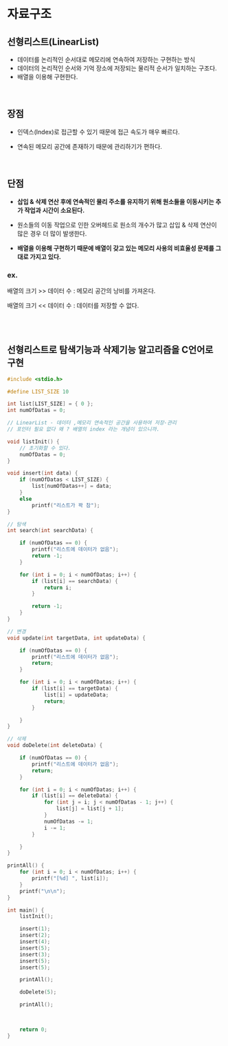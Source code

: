 # 자료구조

## 선형리스트(LinearList)
- 데이터를 논리적인 순서대로 메모리에 연속하여 저장하는 구현하는 방식
- 데이터의 논리적인 순서와 기억 장소에 저장되는 물리적 순서가 일치하는 구조다.
- 배열을 이용해 구현한다.

<br>

## 장점
- 인덱스(Index)로 접근할 수 있기 때문에 접근 속도가 매우 빠르다.

- 연속된 메모리 공간에 존재하기 때문에 관리하기가 편하다.

<br>

## 단점

- <strong>삽입 & 삭제 연산 후에 연속적인 물리 주소를 유지하기 위해 원소들을 이동시키는 추가 작업과 시간이 소요된다.</strong>

- 원소들의 이동 작업으로 인한 오버헤드로 원소의 개수가 많고 삽입 & 삭제 연산이 많은 경우 더 많이 발생한다.

- <strong>배열을 이용해 구현하기 때문에 배열이 갖고 있는 메모리 사용의 비효율성 문제를 그대로 가지고 있다.</strong> 

### <strong>ex.</strong> 
 배열의 크기 >> 데이터 수 : 메모리 공간의 낭비를 가져온다.

 배열의 크기 << 데이터 수 : 데이터를 저장할 수 없다.

<br>

<br>

## <strong>선형리스트로 탐색기능과 삭제기능 알고리즘을 C언어로 구현</strong>

``` c
#include <stdio.h>

#define LIST_SIZE 10

int list[LIST_SIZE] = { 0 };
int numOfDatas = 0;

// LinearList - 데이터 ,메모리 연속적인 공간을 사용하여 저장-관리
// 포인터 필요 없다 왜 ? 배열의 index 라는 개념이 있으니까. 

void listInit() {
	// 초기화할 수 있다.
	numOfDatas = 0;
}

void insert(int data) {
	if (numOfDatas < LIST_SIZE) {
		list[numOfDatas++] = data;
	}
	else
		printf("리스트가 꽉 참");
}

// 탐색 
int search(int searchData) {

	if (numOfDatas == 0) {
		printf("리스트에 데이터가 없음");
		return -1;
	}

	for (int i = 0; i < numOfDatas; i++) {
		if (list[i] == searchData) {
			return i;
		}

		return -1;
	}
}

// 변경
void update(int targetData, int updateData) {

	if (numOfDatas == 0) {
		printf("리스트에 데이터가 없음");
		return;
	}

	for (int i = 0; i < numOfDatas; i++) {
		if (list[i] == targetData) {
			list[i] = updateData;
			return;
		}

	}
}

// 삭제
void doDelete(int deleteData) {

	if (numOfDatas == 0) {
		printf("리스트에 데이터가 없음");
		return;
	}

	for (int i = 0; i < numOfDatas; i++) {
		if (list[i] == deleteData) {
			for (int j = i; j < numOfDatas - 1; j++) {
				list[j] = list[j + 1]; 
			}
			numOfDatas -= 1;
			i -= 1;
		}

	}
}

printAll() {
	for (int i = 0; i < numOfDatas; i++) {
		printf("[%d] ", list[i]);
	}
	printf("\n\n");
}

int main() {
	listInit();

	insert(1);
	insert(2); 
	insert(4);
	insert(5);
	insert(3);
	insert(5);
	insert(5);

	printAll();

	doDelete(5);

	printAll();

	

	return 0;
}
```

<br>

